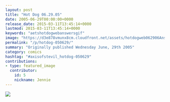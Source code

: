 ```yaml
---
layout: post
title: "Hot Dog 06.29.05"
date: 2005-06-29T00:00:00+0000
release_date: 2015-03-11T13:45:14+0000
lastmod: 2015-03-11T13:45:14+0000
keywords: "aetshotdogwebanswersgif"
image: "https://d3e878vmunx8cm.cloudfront.net/assets/hotdogweb062906Answers.gif"
permalink: "/p/hotdog-050629/"
summary: "Originally published Wednesday June, 29th 2005"
category: comics
hashtag: "#axisofstevil_hotdog-050629"
contributions:
- type: featured_image
  contributor:
    id: 5
    nickname: Jennie
---
```


![](https://d3e878vmunx8cm.cloudfront.net/assets/hotdogweb062906Answers.gif)
